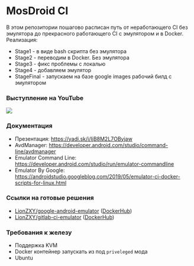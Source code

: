 # MosDroid CI

В этом репозитории пошагово расписан путь от неработающего CI без эмулятора до прекрасного работающего CI с эмулятором и в Docker.
Реализация: 
- Stage1 - в виде bash скрипта без эмулятора
- Stage2 - переводим в Docker. Без эмулятора
- Stage3 - фикс проблемы с локалью
- Stage4 - добавляем эмулятор
- StageFinal - запускаем на базе google images рабочий билд с эмулятором

### Выступление на YouTube

[![](http://img.youtube.com/vi/1EiOJ2BpW0g/0.jpg)](http://www.youtube.com/watch?v=1EiOJ2BpW0g "")

### Документация
- Презентация: https://yadi.sk/i/IjB8M2L7OByjaw
- AvdManager: https://developer.android.com/studio/command-line/avdmanager
- Emulator Command Line: https://developer.android.com/studio/run/emulator-commandline
- Emulator By Google: https://androidstudio.googleblog.com/2019/05/emulator-ci-docker-scripts-for-linux.html

### Ссылки на готовые решения
- [LionZXY/google-android-emulator](https://github.com/LionZXY/google-android-emulator) ([DockerHub](https://cloud.docker.com/repository/docker/lionzxy/google-android-emulator))
- [LionZXY/gitlab-ci-emulator](https://github.com/LionZXY/gitlab-ci-emulator) ([DockerHub](https://cloud.docker.com/repository/docker/lionzxy/gitlab-ci-emulator))

### Требования к железу
- Поддержка KVM
- Docker контейнер запускать из под `priveleged` мода
- Ubuntu
